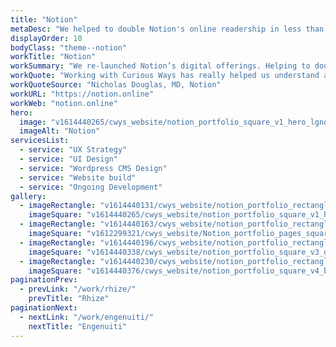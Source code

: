 ```yaml
---
title: "Notion"
metaDesc: "We helped to double Notion's online readership in less than a year."
displayOrder: 10
bodyClass: "theme--notion"
workTitle: "Notion"
workSummary: "We re-launched Notion’s digital offerings. Helping to double their online readership in less than a year."
workQuote: "Working with Curious Ways has really helped us understand and develop our brand identity, website and full digital potential – more than any agency we've previously worked with."
workQuoteSource: "Nicholas Douglas, MD, Notion"
workURL: "https://notion.online"
workWeb: "notion.online"
hero:
  image: "v1614440265/cwys_website/notion_portfolio_square_v1_hero_lgnqjk"
  imageAlt: "Notion"
servicesList:
  - service: "UX Strategy"
  - service: "UI Design"
  - service: "Wordpress CMS Design"
  - service: "Website build"
  - service: "Ongoing Development"
gallery:
  - imageRectangle: "v1614440131/cwys_website/notion_portfolio_rectangle_v1_neuws2"
    imageSquare: "v1614440265/cwys_website/notion_portfolio_square_v1_hero_lgnqjk"
  - imageRectangle: "v1614440163/cwys_website/notion_portfolio_rectangle_v2_eqpduf"
    imageSquare: "v1612299321/cwys_website/Notion_portfolio_pages_square_2_wmfglv"
  - imageRectangle: "v1614440196/cwys_website/notion_portfolio_rectangle_v3_ebbxrl"
    imageSquare: "v1614440338/cwys_website/notion_portfolio_square_v3_djwhji"
  - imageRectangle: "v1614440230/cwys_website/notion_portfolio_rectangle_v4_h0lh9y"
    imageSquare: "v1614440376/cwys_website/notion_portfolio_square_v4_btwep9"
paginationPrev:
  - prevLink: "/work/rhize/"
    prevTitle: "Rhize"
paginationNext:
  - nextLink: "/work/engenuiti/"
    nextTitle: "Engenuiti"
---
```

